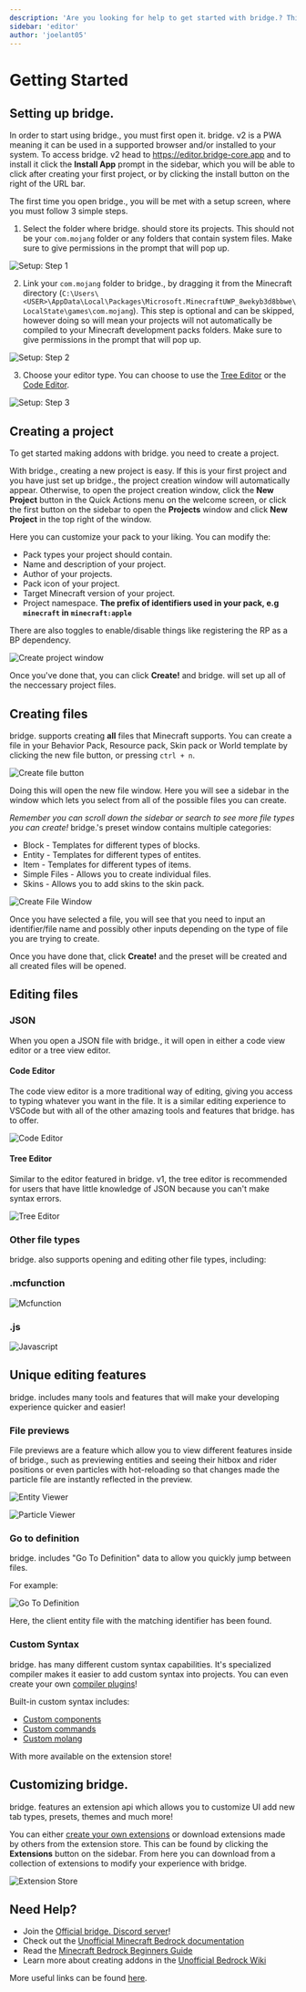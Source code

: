 ```yaml
---
description: 'Are you looking for help to get started with bridge.? This guide aims to introduce you to the editor and make you more familiar with how to use it.'
sidebar: 'editor'
author: 'joelant05'
---
```


# Getting Started

## Setting up bridge.

In order to start using bridge., you must first open it. bridge. v2 is a PWA meaning it can be used in a supported browser and/or installed to your system. To access bridge. v2 head to https://editor.bridge-core.app and to install it click the **Install App** prompt in the sidebar, which you will be able to click after creating your first project, or by clicking the install button on the right of the URL bar.

The first time you open bridge., you will be met with a setup screen, where you must follow 3 simple steps.

1. Select the folder where bridge. should store its projects. This should not be your `com.mojang` folder or any folders that contain system files. Make sure to give permissions in the prompt that will pop up.

![Setup: Step 1](./getting-started-1.png)

2. Link your `com.mojang` folder to bridge., by dragging it from the Minecraft directory (`C:\Users\<USER>\AppData\Local\Packages\Microsoft.MinecraftUWP_8wekyb3d8bbwe\LocalState\games\com.mojang`). This step is optional and can be skipped, however doing so will mean your projects will not automatically be compiled to your Minecraft development packs folders. Make sure to give permissions in the prompt that will pop up.

![Setup: Step 2](./getting-started-2.png)

3. Choose your editor type. You can choose to use the [Tree Editor](#Tree-Editor) or the [Code Editor](#Code-Editor).

![Setup: Step 3](./getting-started-3.png)

## Creating a project

To get started making addons with bridge. you need to create a project.

With bridge., creating a new project is easy.
If this is your first project and you have just set up bridge., the project creation window will automatically appear. Otherwise, to open the project creation window, click the **New Project** button in the Quick Actions menu on the welcome screen, or click the first button on the sidebar to open the **Projects** window and click **New Project** in the top right of the window.

Here you can customize your pack to your liking. You can modify the:

-   Pack types your project should contain.
-   Name and description of your project.
-   Author of your projects.
-   Pack icon of your project.
-   Target Minecraft version of your project.
-   Project namespace. **The prefix of identifiers used in your pack, e.g `minecraft` in `minecraft:apple`**

There are also toggles to enable/disable things like registering the RP as a BP dependency.

![Create project window](./getting-started-4.png)

Once you've done that, you can click **Create!** and bridge. will set up all of the neccessary project files.

## Creating files

bridge. supports creating **all** files that Minecraft supports.
You can create a file in your Behavior Pack, Resource pack, Skin pack or World template by clicking the new file button, or pressing `ctrl + n`.

![Create file button](./getting-started-5.png)

Doing this will open the new file window. Here you will see a sidebar in the window which lets you select from all of the possible files you can create.

_Remember you can scroll down the sidebar or search to see more file types you can create!_
bridge.'s preset window contains multiple categories:

-   Block - Templates for different types of blocks.
-   Entity - Templates for different types of entites.
-   Item - Templates for different types of items.
-   Simple Files - Allows you to create individual files.
-   Skins - Allows you to add skins to the skin pack.

![Create File Window](./getting-started-6.png)

Once you have selected a file, you will see that you need to input an identifier/file name and possibly other inputs depending on the type of file you are trying to create.

Once you have done that, click **Create!** and the preset will be created and all created files will be opened.

## Editing files

### JSON

When you open a JSON file with bridge., it will open in either a code view editor or a tree view editor.

#### Code Editor

The code view editor is a more traditional way of editing, giving you access to typing whatever you want in the file. It is a similar editing experience to VSCode but with all of the other amazing tools and features that bridge. has to offer.

![Code Editor](./getting-started-7.png)

#### Tree Editor

Similar to the editor featured in bridge. v1, the tree editor is recommended for users that have little knowledge of JSON because you can't make syntax errors.

![Tree Editor](./getting-started-8.png)

### Other file types

bridge. also supports opening and editing other file types, including:

### .mcfunction

![Mcfunction](./getting-started-9.png)

### .js

![Javascript](./getting-started-10.png)

## Unique editing features

bridge. includes many tools and features that will make your developing experience quicker and easier!

### File previews

File previews are a feature which allow you to view different features inside of bridge., such as previewing entities and seeing their hitbox and rider positions or even particles with hot-reloading so that changes made the particle file are instantly reflected in the preview.

![Entity Viewer](./getting-started-11.png)

![Particle Viewer](./getting-started-12.png)

### Go to definition

bridge. includes "Go To Definition" data to allow you quickly jump between files.

For example:

![Go To Definition](./getting-started-13.png)

Here, the client entity file with the matching identifier has been found.

### Custom Syntax

bridge. has many different custom syntax capabilities. It's specialized compiler makes it easier to add custom syntax into projects. You can even create your own [compiler plugins](/extension-docs/compiler-plugins)!

Built-in custom syntax includes:

-   [Custom components](/extension-docs/custom-components/)
-   [Custom commands](/extension-docs/custom-commands/)
-   [Custom molang](/extension-docs/custom-molang)

With more available on the extension store!

## Customizing bridge.

bridge. features an extension api which allows you to customize UI add new tab types, presets, themes and much more!

You can either [create your own extensions](/extension-docs/) or download extensions made by others from the extension store.
This can be found by clicking the **Extensions** button on the sidebar. From here you can download from a collection of extensions to modify your experience with bridge.

![Extension Store](./getting-started-14.png)

## Need Help?

-   Join the [Official bridge. Discord server](https://discord.gg/jj2PmqU)!
-   Check out the [Unofficial Minecraft Bedrock documentation](https://bedrock.dev)
-   Read the [Minecraft Bedrock Beginners Guide](https://guide.bedrock.dev)
-   Learn more about creating addons in the [Unofficial Bedrock Wiki](https://wiki.bedrock.dev)

More useful links can be found [here](https://wiki.bedrock.dev/knowledge/useful-links.html).
